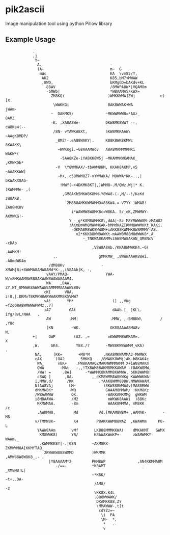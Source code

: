 # pik2ascii
Image manipulation tool using python Pillow library


Example Usage
---


                                                                                                    
                                                                                                    
                                                                                                    
                .                                                                                   
                ,j                                                                                  
                 Y~                                                                                 
                  A.                              -                                                 
                  (A-                             m~  G                                             
                   mWc                            KA  \vm85/Y,                                      
                    AK2                           K85,bM7+MWAW                                      
                    ,8WD,                         bKMgGD=bAKdv+KL                                   
                     .88AV                        /8MWPA8W*|VQAM8m                                  
                      -bMWb|                      *W8AAMA5/KWX=                                     
                        ZM8KQi                   )WMKKWMA]ZWj           e)[X.                       
                         \WWKKGi                 8AK8WWAK+WA           jWAm-                        
                        ~  DAKMK5/              ~MKWWMWW8=*AGz_        8AMZ                         
                        -K. ,XA8A8We-           DKW8MK8WWT --,        cW8Ke4(--                     
                         /8N- vYAWKA8Xt,        5KW8MKKAAW\           ~AAgK8MDP/                    
                          _8MZ!-.eA88WAKY|.     K88K8WK8KMWc           8KWAKK\                      
                           ~WWKKgi.~G8AAAMWdv   A8A8MAMMMKMKi          WAKW*(                       
                            -5AA8KZe-iYA8KK8W5j ~MKAMMKWKAMAK_        ,KMWKDb*                      
                          -V  \Y8WMKAX/-tbAWM8KM, KKAK8AKMP,v5        ~AAAKKWW]                     
                           ~M+,.c58MWM8Z7-vYWMAKA/ M8WWA*KK-..,|      bKWAKX8AG-                    
                            !MWY(~+4DKMK8KT|,)WMM8~.M/QWz.Wj|* K.    )KWMMMe- ,(                    
                             ,GM8AKb5MKW8K8MN-Y8WA8-(-,M/--!/KeKd   zW8AK8,                         
                               2M888AMKKWMAMMD=88KW4.= V7YY )WMA8! ZA88MK8V                         
                                 i*WAWMW8W8MK8c=W8KA. 5/_eK,ZMWMWY-AKMWKG!-                         
                                Y_-_g*K8M8AMMK8\,dAA|~8z M8YMWWW8M-zMAW82                           
                                !AKmDmWM8MWWMKAK-bMMdKAZ[KWM8WWMKKt_KAKi.                           
                                 -QKMA8M8WK8WW8M+iAKK88KWMMK8W8MMMY-A8.                             
                                   v2*KKK88KW8AWKt-mAAW8M88M8dWWK8*,A_                              
                                      -_TNKWA8KAMMvzAW8MW8AKAN_QM8NcV        -cDAb                  
                                          ,V8W8A8Ab./KKA8WMWKK4.~G(         .AAMKM!                 
                         ,.                  gMMKMW_ ,8WWWAAAK88ei.        -A8mdWK4m                
                       /dM88Kv                -XMAM|8i+8WWMA8AMA8AMd*K-,,i58AAb]K, -,               
                      vAAY/PMAQ-                YWA-W/=8MKAAM8W888AKWAW8WAWA8AAM4.                  
                      WA.   ,DAW,                ZY,Wf_8MWWK8AWWAWW8AMMMMAAAWW888v                  
                     cK[      V8A.                z!8,|.DKMvT8KMKW8AKWAAKMM8K5VMW7                  
                     vA!       YM*                 (] ,,VKg   =fZdQ8A8WMWWWPWMz..7]                 
                     iA7        GAt                dAAb-[_ ]KL\.    iYg/8vL/NWA   .                 
                      AW        .MM|              .MMW, ,-5M8KW\        /  ,Y8d                     
                      [KN        ~WK.             GK88AAAA8MA8v              N,                     
                +|     GWP        (AZ. ,=        vKWWMM8AKKAM=.              X                      
                ,W.     GK4.       Y88./7       -MW88KW8WWMM_vKA)            .                      
                 NA,     [KK=       +M8*M      ,NKA8MKWAMMA2-MWMWX                                  
                 cAX      )8A2       5MKKQ    /8MAKK8WMj)AK-b8KAKAc                                 
                  WA_      v8K+    .PW8KAMAQZMAKMWMMMAMM X+iW88MAKm                                 
                  QWA       -MAt   -,,!TX8WM88AKM8MKKAWAV -f8AKW8MW,                                
                  /WW! =     .8A]      -*WWMMK8WAMM8KWMWA, bKK8WWM8!                                
                  c8WQ ]      ,8A.        ,_dKM8WMMAW8KWKg KAWWWKWA!                                
                 i,MMW,d/      /KK           .*AAK8WMM888W.NMWWAWAM.                                
                 NfAW8VAj       LM~            )8KW888WMAAv[MA88MWW                                 
                 dMKMK8K*       -WQ             GWAAM8MMWM/ !KKM8Kz                                 
                 /W8AAWWW        QK.            -WAKKAMKMMg  gWKWM                                  
                 i8M8AAWA-       /M2             mWKWK8AAWi  )88Kc                                  
                  KKMWMAA.       -8m             WAAK8MMMA, mM8KK          /c                       
                  ,AWKMW8,        Md         Vd.[MKAM8W8M+ ,WAMAK-       -M8.                       
                 v/TMMW8K~        K4        P8AKKWWM88WAZ  ,KWAWMm     P8-L                         
                  YAWW8AAm       vMf       LK888MMMKKWA(    dMKAKMT   GWMX                          
                   KM8WWK8)      Y8/       K8AWAKWmKP+-     zWAMWMKY- WAWm._                        
                   .KWMMKK8Y|-.|G8N       ~AKM8KX-           ZKMWWM8A[KKMfTAQ_                      
                     2KWAKW888WMMD        )WKMMK             ,AMW88W8W8K8_,- .                      
                       |Y8AAAAM*2         PKM8WP              ,AN4KKMMA8M                           
                          -/==-           *K8AMT                _ _XM8M8!L|                         
                                          ~*K8K/                    ~t+..DA-                        
                                           /AM8/                          -z                        
                                           \KK8X.K4L                                                
                                           .888WWAWK/                                               
                                            DKAMKK88,ZY                                             
                                            \MMAWWW-,t[t                                            
                                             cdYZz=~                                                
                                              \i  PA                                                
                                              \M-  *,                                               
                                               *   .-                                               
                                               v                                                    
                                                                                                    
                                                                                                    
